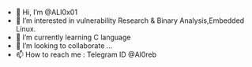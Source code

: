 - 👋 Hi, I’m @ALI0x01
- 👀 I’m interested in vulnerability Research & Binary Analysis,Embedded Linux.
- 🌱 I’m currently learning C language
- 💞️ I’m looking to collaborate ...
- 📫 How to reach me : Telegram ID @Al0reb

<!---
ALI0x01/ALI0x01 is a ✨ special ✨ repository because its `README.md` (this file) appears on your GitHub profile.
You can click the Preview link to take a look at your changes.
--->
